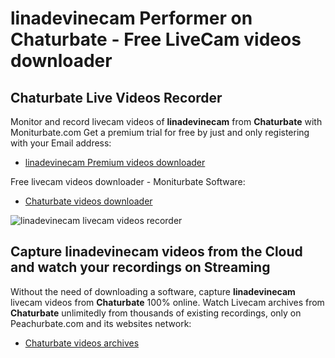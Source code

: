 # linadevinecam Performer on Chaturbate - Free LiveCam videos downloader

## Chaturbate Live Videos Recorder

Monitor and record livecam videos of **linadevinecam** from **Chaturbate** with Moniturbate.com
Get a premium trial for free by just and only registering with your Email address:
* [linadevinecam Premium videos downloader](https://moniturbate.com/request-demo-licence-key.html)

Free livecam videos downloader - Moniturbate Software:
* [Chaturbate videos downloader](https://moniturbate.com/moniturbate-download-software.html)

![linadevinecam livecam videos recorder](https://peachurnet.com/templates/moniturbate-software.png)


## Capture linadevinecam videos from the Cloud and watch your recordings on Streaming

Without the need of downloading a software, capture **linadevinecam** livecam videos from **Chaturbate** 100% online.
Watch Livecam archives from **Chaturbate** unlimitedly from thousands of existing recordings, only on Peachurbate.com and its websites network:
* [Chaturbate videos archives](https://peachurnet.com/)
